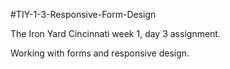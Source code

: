 #TIY-1-3-Responsive-Form-Design

The Iron Yard Cincinnati week 1, day 3 assignment.

Working with forms and responsive design.